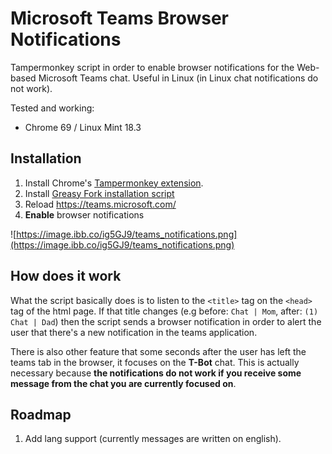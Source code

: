 # Microsoft Teams Browser Notifications
Tampermonkey script in order to enable browser notifications for the Web-based Microsoft Teams chat. Useful in Linux (in Linux chat notifications do not work).

Tested and working:
* Chrome 69 / Linux Mint 18.3

## Installation

1. Install Chrome's [Tampermonkey extension](https://chrome.google.com/webstore/detail/tampermonkey/dhdgffkkebhmkfjojejmpbldmpobfkfo?hl=en).
2. Install [Greasy Fork installation script](https://greasyfork.org/en/scripts/373405-microsoft-teams-notifications)
3. Reload https://teams.microsoft.com/
4. **Enable** browser notifications

![https://image.ibb.co/ig5GJ9/teams_notifications.png](https://image.ibb.co/ig5GJ9/teams_notifications.png)

## How does it work

What the script basically does is to listen to the `<title>` tag on the `<head>` tag of the html page. If that title changes (e.g before: `Chat | Mom`, after: `(1) Chat | Dad`) then the script sends a browser notification in order to alert the user that there's a new notification in the teams application.

There is also other feature that some seconds after the user has left the teams tab in the browser, it focuses on the **T-Bot** chat. This is actually necessary because **the notifications do not work if you receive some message from the chat you are currently focused on**.

## Roadmap

1. Add lang support (currently messages are written on english).

